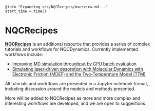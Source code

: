 ```@setup logging
@info "Expanding src/NQCRecipes/overview.md..."
start_time = time()
```
# NQCRecipes

[**NQCRecipes**](https://nqcd.github.io/NQCRecipes/) is an additional resource that provides a series of complex tutorials and workflows for NQCDynamics. 
Currently implemented workflows include:
 - [Improving MD simulation throughput by GPU batch evaluation](https://nqcd.github.io/NQCRecipes/tutorials/julia-python-hpc-scaling.html)
 - [Simulating laser-driven desorption with Molecular Dynamics with Electronic Friction (MDEF) and the Two-Temperature Model (TTM)](https://nqcd.github.io/NQCRecipes/tutorials/mdef-ttm-tutorial.html)

All tutorials and workflows are presented in a Jupyter notebook format, including discussion around the models and methods presented. 

More will be added to NQCRecipes as more and more complex and interesting workflows are developed, and we are open to suggestions.